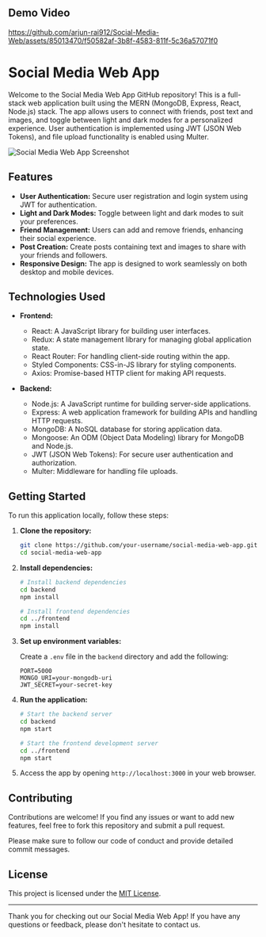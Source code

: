 
## Demo Video

https://github.com/arjun-rai912/Social-Media-Web/assets/85013470/f50582af-3b8f-4583-811f-5c36a57071f0

# Social Media Web App

Welcome to the Social Media Web App GitHub repository! This is a full-stack web application built using the MERN (MongoDB, Express, React, Node.js) stack. The app allows users to connect with friends, post text and images, and toggle between light and dark modes for a personalized experience. User authentication is implemented using JWT (JSON Web Tokens), and file upload functionality is enabled using Multer.

![Social Media Web App Screenshot](screenshot.png)

## Features

- **User Authentication:** Secure user registration and login system using JWT for authentication.
- **Light and Dark Modes:** Toggle between light and dark modes to suit your preferences.
- **Friend Management:** Users can add and remove friends, enhancing their social experience.
- **Post Creation:** Create posts containing text and images to share with your friends and followers.
- **Responsive Design:** The app is designed to work seamlessly on both desktop and mobile devices.

## Technologies Used

- **Frontend:**
  - React: A JavaScript library for building user interfaces.
  - Redux: A state management library for managing global application state.
  - React Router: For handling client-side routing within the app.
  - Styled Components: CSS-in-JS library for styling components.
  - Axios: Promise-based HTTP client for making API requests.

- **Backend:**
  - Node.js: A JavaScript runtime for building server-side applications.
  - Express: A web application framework for building APIs and handling HTTP requests.
  - MongoDB: A NoSQL database for storing application data.
  - Mongoose: An ODM (Object Data Modeling) library for MongoDB and Node.js.
  - JWT (JSON Web Tokens): For secure user authentication and authorization.
  - Multer: Middleware for handling file uploads.

## Getting Started

To run this application locally, follow these steps:

1. **Clone the repository:**

   ```bash
   git clone https://github.com/your-username/social-media-web-app.git
   cd social-media-web-app
   ```

2. **Install dependencies:**

   ```bash
   # Install backend dependencies
   cd backend
   npm install

   # Install frontend dependencies
   cd ../frontend
   npm install
   ```

3. **Set up environment variables:**

   Create a `.env` file in the `backend` directory and add the following:

   ```env
   PORT=5000
   MONGO_URI=your-mongodb-uri
   JWT_SECRET=your-secret-key
   ```

4. **Run the application:**

   ```bash
   # Start the backend server
   cd backend
   npm start

   # Start the frontend development server
   cd ../frontend
   npm start
   ```

5. Access the app by opening `http://localhost:3000` in your web browser.

## Contributing

Contributions are welcome! If you find any issues or want to add new features, feel free to fork this repository and submit a pull request.

Please make sure to follow our code of conduct and provide detailed commit messages.

## License

This project is licensed under the [MIT License](LICENSE).

---

Thank you for checking out our Social Media Web App! If you have any questions or feedback, please don't hesitate to contact us.
